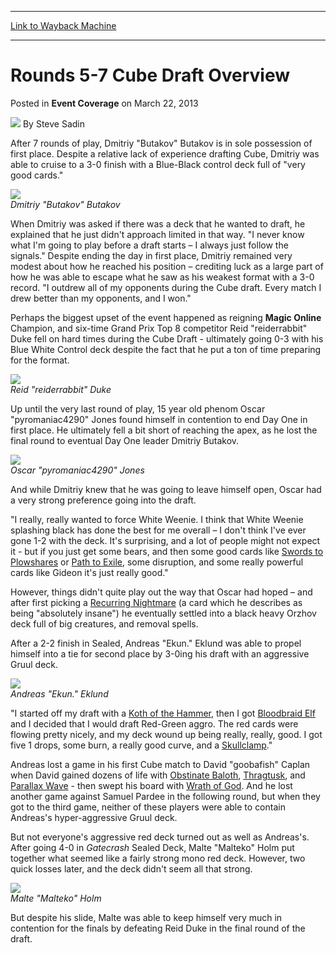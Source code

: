 
---
[Link to Wayback Machine](https://web.archive.org/web/20160809083356/http://magic.wizards.com/en/articles/archive/event-coverage/rounds-5-7-cube-draft-overview-2013-03-22-0)

[_metadata_:author]:- "Steve Sadin"
[_metadata_:description]:- "After 7 rounds of play, Dmitriy `Butakov` Butakov is in sole possession of first place. Despite a relative lack of experience drafting Cube, Dmitriy was able to cruise to a 3-0 finish with a Blue-Black control deck full of `very good cards.`"
[_metadata_:generator]:- "Drupal 7 (http://drupal.org)"
[_metadata_:node]:- "497881"
[_metadata_:publish_date]:- "2013-03-22"
[_metadata_:source]:- "div-main-content"
[_metadata_:title]:- "Rounds 5-7 Cube Draft Overview"
[_metadata_:wayback_capture_timestamp]:- "2016-08-09 08:33:56"
[_metadata_:wayback_raw_url]:- "https://web.archive.org/web/20160809083356id_/http://magic.wizards.com/en/articles/archive/event-coverage/rounds-5-7-cube-draft-overview-2013-03-22-0"
[_metadata_:wayback_url]:- "http://magic.wizards.com/en/articles/archive/event-coverage/rounds-5-7-cube-draft-overview-2013-03-22-0"
---


Rounds 5-7 Cube Draft Overview
==============================



 Posted in **Event Coverage**
 on March 22, 2013 






![](https://media.magic.wizards.com/styles/auth_small/public/images/person/authorpic_SteveSadin.jpg)
By Steve Sadin











After 7 rounds of play, Dmitriy "Butakov" Butakov is in sole possession of first place. Despite a relative lack of experience drafting Cube, Dmitriy was able to cruise to a 3-0 finish with a Blue-Black control deck full of "very good cards."



![](https://media.magic.wizards.com/image_legacy_migration/mtg/images/daily/events/mocs12/Dimitriy-Butakov.jpg)  
 *Dmitriy "Butakov" Butakov* 

When Dmitriy was asked if there was a deck that he wanted to draft, he explained that he just didn't approach limited in that way. "I never know what I'm going to play before a draft starts – I always just follow the signals." Despite ending the day in first place, Dmitriy remained very modest about how he reached his position – crediting luck as a large part of how he was able to escape what he saw as his weakest format with a 3-0 record. "I outdrew all of my opponents during the Cube draft. Every match I drew better than my opponents, and I won."


 Perhaps the biggest upset of the event happened as reigning **Magic Online** Champion, and six-time Grand Prix Top 8 competitor Reid "reiderrabbit" Duke fell on hard times during the Cube Draft - ultimately going 0-3 with his Blue White Control deck despite the fact that he put a ton of time preparing for the format. 



![](https://media.magic.wizards.com/image_legacy_migration/mtg/images/daily/events/mocs12/Reid-Duke.jpg)  
 *Reid "reiderrabbit" Duke* 

Up until the very last round of play, 15 year old phenom Oscar "pyromaniac4290" Jones found himself in contention to end Day One in first place. He ultimately fell a bit short of reaching the apex, as he lost the final round to eventual Day One leader Dmitriy Butakov. 



![](https://media.magic.wizards.com/image_legacy_migration/mtg/images/daily/events/mocs12/Oscar-Jones.jpg)  
 *Oscar "pyromaniac4290" Jones* 

And while Dmitriy knew that he was going to leave himself open, Oscar had a very strong preference going into the draft.


 "I really, really wanted to force White Weenie. I think that White Weenie splashing black has done the best for me overall – I don't think I've ever gone 1-2 with the deck. It's surprising, and a lot of people might not expect it - but if you just get some bears, and then some good cards like [Swords to Plowshares](http://gatherer.wizards.com/Pages/Card/Details.aspx?name=Swords+to+Plowshares) or [Path to Exile](http://gatherer.wizards.com/Pages/Card/Details.aspx?name=Path+to+Exile), some disruption, and some really powerful cards like Gideon it's just really good." 


 However, things didn't quite play out the way that Oscar had hoped – and after first picking a [Recurring Nightmare](http://gatherer.wizards.com/Pages/Card/Details.aspx?name=Recurring+Nightmare) (a card which he describes as being "absolutely insane") he eventually settled into a black heavy Orzhov deck full of big creatures, and removal spells. 


After a 2-2 finish in Sealed, Andreas "Ekun." Eklund was able to propel himself into a tie for second place by 3-0ing his draft with an aggressive Gruul deck.



![](https://media.magic.wizards.com/image_legacy_migration/mtg/images/daily/events/mocs12/Andreas-Eklund.jpg)  
 *Andreas "Ekun." Eklund* 

 "I started off my draft with a [Koth of the Hammer](http://gatherer.wizards.com/Pages/Card/Details.aspx?name=Koth+of+the+Hammer), then I got [Bloodbraid Elf](http://gatherer.wizards.com/Pages/Card/Details.aspx?name=Bloodbraid+Elf) and I decided that I would draft Red-Green aggro. The red cards were flowing pretty nicely, and my deck wound up being really, really, good. I got five 1 drops, some burn, a really good curve, and a [Skullclamp](http://gatherer.wizards.com/Pages/Card/Details.aspx?name=Skullclamp)." 


 Andreas lost a game in his first Cube match to David "goobafish" Caplan when David gained dozens of life with [Obstinate Baloth](http://gatherer.wizards.com/Pages/Card/Details.aspx?name=Obstinate+Baloth), [Thragtusk](http://gatherer.wizards.com/Pages/Card/Details.aspx?name=Thragtusk), and [Parallax Wave](http://gatherer.wizards.com/Pages/Card/Details.aspx?name=Parallax+Wave) - then swept his board with [Wrath of God](http://gatherer.wizards.com/Pages/Card/Details.aspx?name=Wrath+of+God). And he lost another game against Samuel Pardee in the following round, but when they got to the third game, neither of these players were able to contain Andreas's hyper-aggressive Gruul deck. 


 But not everyone's aggressive red deck turned out as well as Andreas's. After going 4-0 in *Gatecrash* Sealed Deck, Malte "Malteko" Holm put together what seemed like a fairly strong mono red deck. However, two quick losses later, and the deck didn't seem all that strong. 



![](https://media.magic.wizards.com/image_legacy_migration/mtg/images/daily/events/mocs12/Malte-Holm.jpg)  
 *Malte "Malteko" Holm* 

But despite his slide, Malte was able to keep himself very much in contention for the finals by defeating Reid Duke in the final round of the draft.







